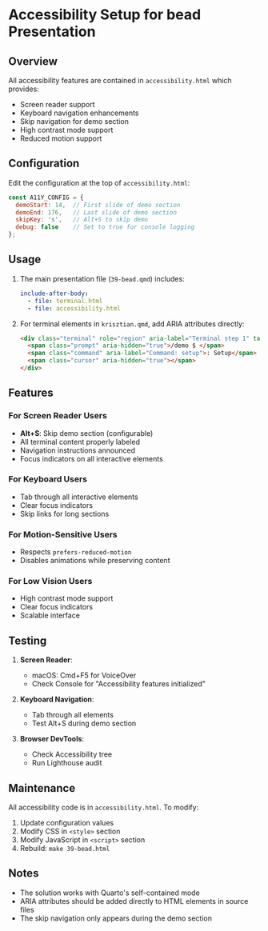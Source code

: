 # Accessibility Setup for bead Presentation

## Overview

All accessibility features are contained in `accessibility.html` which provides:

- Screen reader support
- Keyboard navigation enhancements  
- Skip navigation for demo section
- High contrast mode support
- Reduced motion support

## Configuration

Edit the configuration at the top of `accessibility.html`:

```javascript
const A11Y_CONFIG = {
  demoStart: 14,  // First slide of demo section
  demoEnd: 176,   // Last slide of demo section
  skipKey: 's',   // Alt+S to skip demo
  debug: false    // Set to true for console logging
};
```

## Usage

1. The main presentation file (`39-bead.qmd`) includes:
   ```yaml
   include-after-body:
     - file: terminal.html
     - file: accessibility.html
   ```

2. For terminal elements in `krisztian.qmd`, add ARIA attributes directly:
   ```html
   <div class="terminal" role="region" aria-label="Terminal step 1" tabindex="0">
     <span class="prompt" aria-hidden="true">/demo $ </span>
     <span class="command" aria-label="Command: setup">: Setup</span>
     <span class="cursor" aria-hidden="true"></span>
   </div>
   ```

## Features

### For Screen Reader Users
- **Alt+S**: Skip demo section (configurable)
- All terminal content properly labeled
- Navigation instructions announced
- Focus indicators on all interactive elements

### For Keyboard Users
- Tab through all interactive elements
- Clear focus indicators
- Skip links for long sections

### For Motion-Sensitive Users
- Respects `prefers-reduced-motion`
- Disables animations while preserving content

### For Low Vision Users
- High contrast mode support
- Clear focus indicators
- Scalable interface

## Testing

1. **Screen Reader**: 
   - macOS: Cmd+F5 for VoiceOver
   - Check Console for "Accessibility features initialized"

2. **Keyboard Navigation**:
   - Tab through all elements
   - Test Alt+S during demo section

3. **Browser DevTools**:
   - Check Accessibility tree
   - Run Lighthouse audit

## Maintenance

All accessibility code is in `accessibility.html`. To modify:

1. Update configuration values
2. Modify CSS in `<style>` section
3. Modify JavaScript in `<script>` section
4. Rebuild: `make 39-bead.html`

## Notes

- The solution works with Quarto's self-contained mode
- ARIA attributes should be added directly to HTML elements in source files
- The skip navigation only appears during the demo section